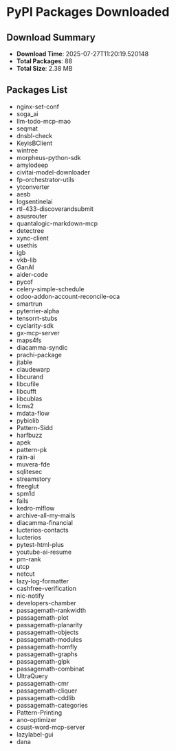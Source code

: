 # PyPI Packages Downloaded

## Download Summary
- **Download Time**: 2025-07-27T11:20:19.520148
- **Total Packages**: 88
- **Total Size**: 2.38 MB

## Packages List
- nginx-set-conf
- soga_ai
- llm-todo-mcp-mao
- seqmat
- dnsbl-check
- KeyisBClient
- wintree
- morpheus-python-sdk
- amylodeep
- civitai-model-downloader
- fp-orchestrator-utils
- ytconverter
- aesb
- logsentinelai
- rtl-433-discoverandsubmit
- asusrouter
- quantalogic-markdown-mcp
- detectree
- xync-client
- usethis
- igb
- vkb-lib
- GanAI
- aider-code
- pycof
- celery-simple-schedule
- odoo-addon-account-reconcile-oca
- smartrun
- pyterrier-alpha
- tensorrt-stubs
- cyclarity-sdk
- gx-mcp-server
- maps4fs
- diacamma-syndic
- prachi-package
- jtable
- claudewarp
- libcurand
- libcufile
- libcufft
- libcublas
- lcms2
- mdata-flow
- pybiolib
- Pattern-Sidd
- harfbuzz
- apek
- pattern-pk
- rain-ai
- muvera-fde
- sqlitesec
- streamstory
- freeglut
- spm1d
- fails
- kedro-mlflow
- archive-all-my-mails
- diacamma-financial
- lucterios-contacts
- lucterios
- pytest-html-plus
- youtube-ai-resume
- pm-rank
- utcp
- netcut
- lazy-log-formatter
- cashfree-verification
- nic-notify
- developers-chamber
- passagemath-rankwidth
- passagemath-plot
- passagemath-planarity
- passagemath-objects
- passagemath-modules
- passagemath-homfly
- passagemath-graphs
- passagemath-glpk
- passagemath-combinat
- UltraQuery
- passagemath-cmr
- passagemath-cliquer
- passagemath-cddlib
- passagemath-categories
- Pattern-Printing
- ano-optimizer
- csust-word-mcp-server
- lazylabel-gui
- dana
